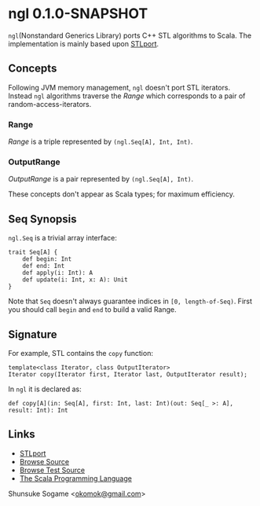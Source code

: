 
# ngl 0.1.0-SNAPSHOT

`ngl`(Nonstandard Generics Library) ports C++ STL algorithms to Scala.
The implementation is mainly based upon [STLport].



## Concepts

Following JVM memory management, `ngl` doesn't port STL iterators.
Instead `ngl` algorithms traverse the _Range_ which corresponds to a pair of random-access-iterators.


### Range

_Range_ is a triple represented by `(ngl.Seq[A], Int, Int)`.


### OutputRange

_OutputRange_ is a pair represented by `(ngl.Seq[A], Int)`.


These concepts don't appear as Scala types; for maximum efficiency.


## Seq Synopsis

`ngl.Seq` is a trivial array interface:

    trait Seq[A] {
        def begin: Int
        def end: Int
        def apply(i: Int): A
        def update(i: Int, x: A): Unit
    }

Note that `Seq` doesn't always guarantee indices in `[0, length-of-Seq)`.
First you should call `begin` and `end` to build a valid Range.




## Signature

For example, STL contains the `copy` function:

    template<class Iterator, class OutputIterator>
    Iterator copy(Iterator first, Iterator last, OutputIterator result);

In `ngl` it is declared as:

    def copy[A](in: Seq[A], first: Int, last: Int)(out: Seq[_ >: A], result: Int): Int




## Links

* [STLport]
* [Browse Source]
* [Browse Test Source]
* [The Scala Programming Language]

Shunsuke Sogame <<okomok@gmail.com>>


[MIT License]: http://www.opensource.org/licenses/mit-license.php "MIT License"
[STLport]: http://www.stlport.org/ "STLport"
[Browse Source]: http://github.com/okomok/ngl/tree/master/src/main/scala "Browse Source"
[Browse Test Source]: http://github.com/okomok/ngl/tree/master/src/test/scala "Browse Test Source"
[The Scala Programming Language]: http://www.scala-lang.org/ "The Scala Programming Language"
